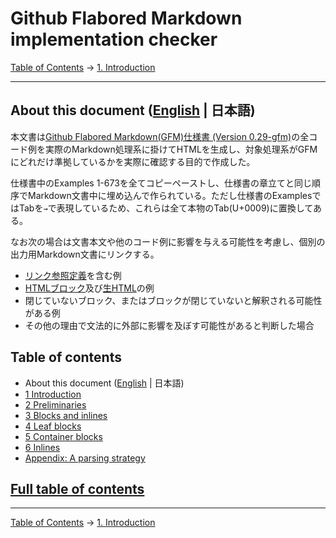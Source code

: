 # Github Flabored Markdown implementation checker

[Table of Contents](index.md) →
[1. Introduction](introduction.md)

------------------------------------------------------------------------

## About this document ([English](README.md) | 日本語)

本文書は[Github Flabored Markdown(GFM)仕様書 (Version 0.29-gfm)](https://higuma.github.io/gfm-implementation-checker/)の全コード例を実際のMarkdown処理系に掛けてHTMLを生成し、対象処理系がGFMにどれだけ準拠しているかを実際に確認する目的で作成した。

仕様書中のExamples 1-673を全てコピーペーストし、仕様書の章立てと同じ順序でMarkdown文書中に埋め込んで作られている。ただし仕様書のExamplesではTabを`→`で表現しているため、これらは全て本物のTab(U+0009)に置換してある。

なお次の場合は文書本文や他のコード例に影響を与える可能性を考慮し、個別の出力用Markdown文書にリンクする。

* [リンク参照定義](https://higuma.github.io/gfm-implementation-checker/#link-reference-definitions)を含む例
* [HTMLブロック](https://higuma.github.io/gfm-implementation-checker/#html-blocks)及び[生HTML](https://higuma.github.io/gfm-implementation-checker/#raw-html)の例
* 閉じていないブロック、またはブロックが閉じていないと解釈される可能性がある例
* その他の理由で文法的に外部に影響を及ぼす可能性があると判断した場合

## Table of contents

* About this document ([English](README.md) | 日本語)
* [1 Introduction](introduction.md)
* [2 Preliminaries](preliminaries.md)
* [3 Blocks and inlines](blocks-and-inlines.md)
* [4 Leaf blocks](leaf-blocks.md)
* [5 Container blocks](container-blocks.md)
* [6 Inlines](inlines.md)
* [Appendix: A parsing strategy](appendix-a-parsing-strategy.md)

## [Full table of contents](index.md#full-table-of-contents)

------------------------------------------------------------------------

[Table of Contents](index.md) →
[1. Introduction](introduction.md)
